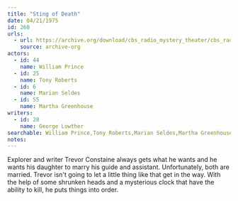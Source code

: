```yaml
---
title: "Sting of Death"
date: 04/21/1975
id: 260
urls: 
  - url: https://archive.org/download/cbs_radio_mystery_theater/cbs_radio_mystery_theater-0251-0300.zip/cbs_radio_mystery_theater-0251-0300%2Fcbsrmt_0260_sting_of_death.mp3
    source: archive-org
actors:  
  - id: 44
    name: William Prince  
  - id: 25
    name: Tony Roberts  
  - id: 6
    name: Marian Seldes  
  - id: 55
    name: Martha Greenhouse
writers:  
  - id: 28
    name: George Lowther
searchable: William Prince,Tony Roberts,Marian Seldes,Martha Greenhouse George Lowther
notes:  
---
```

Explorer and writer Trevor Constaine always gets what he wants and he wants his daughter to marry his guide and assistant. Unfortunately, both are married. Trevor isn't going to let a little thing like that get in the way. With the help of some shrunken heads and a mysterious clock that have the ability to kill, he puts things into order.